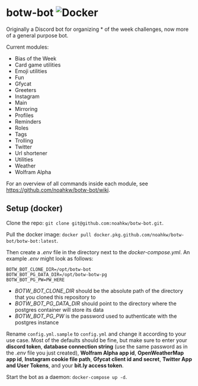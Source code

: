 # botw-bot  ![Docker](https://github.com/noahkw/botw-bot/workflows/Docker/badge.svg?branch=master)
Originally a Discord bot for organizing * of the week challenges, now more of a general purpose bot.

Current modules:
- Bias of the Week
- Card game utilities
- Emoji utilities
- Fun
- Gfycat
- Greeters
- Instagram
- Main
- Mirroring
- Profiles
- Reminders
- Roles
- Tags
- Trolling
- Twitter
- Url shortener
- Utilities
- Weather
- Wolfram Alpha

For an overview of all commands inside each module, see https://github.com/noahkw/botw-bot/wiki.

## Setup (docker)
Clone the repo: `git clone git@github.com:noahkw/botw-bot.git`.

Pull the docker image: `docker pull docker.pkg.github.com/noahkw/botw-bot/botw-bot:latest`.

Then create a *.env* file in the directory next to the *docker-compose.yml*.
An example *.env* might look as follows:

```
BOTW_BOT_CLONE_DIR=/opt/botw-bot
BOTW_BOT_PG_DATA_DIR=/opt/botw-botw-pg
BOTW_BOT_PG_PW=PW_HERE
```

- *BOTW_BOT_CLONE_DIR* should be the absolute path of the directory that you cloned this repository to
- *BOTW_BOT_PG_DATA_DIR* should point to the directory where the postgres container will store its data
- *BOTW_BOT_PG_PW* is the password used to authenticate with the postgres instance

Rename `config.yml.sample` to `config.yml` and change it according to your use case.
Most of the defaults should be fine, but make sure to enter your **discord token**,
**database connection string** (use the same password as in the *.env* file you just created),
**Wolfram Alpha app id**, **OpenWeatherMap app id**, **Instagram cookie file path**,
**Gfycat client id and secret**, **Twitter App and User Tokens**, and your **bit.ly access token**.

Start the bot as a daemon: `docker-compose up -d`.
